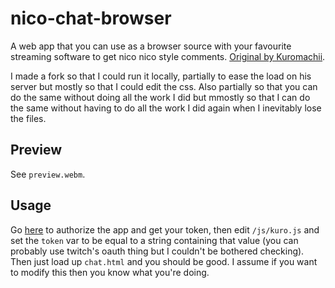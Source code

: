 # nico-chat-browser
A web app that you can use as a browser source with your favourite streaming software to get nico nico style comments. [Original by Kuromachii](https://github.com/Blackksoulls/nico-chat-browser).

I made a fork so that I could run it locally, partially to ease the load on his server but mostly so that I could edit the css. Also partially so that you can do the same without doing all the work I did but mmostly so that I can do the same without having to do all the work I did again when I inevitably lose the files. 

## Preview

See `preview.webm`.

## Usage
Go [here](http://nico.kuro.ml/) to authorize the app and get your token, then edit `/js/kuro.js` and set the `token` var to be equal to a string containing that value (you can probably use twitch's oauth thing but I couldn't be bothered checking). Then just load up `chat.html` and you should be good. I assume if you want to modify this then you know what you're doing.